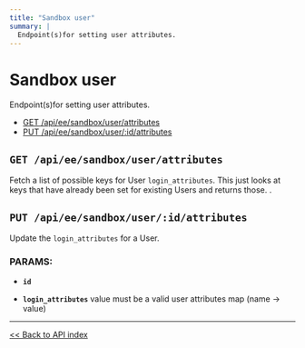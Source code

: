 ```yaml
---
title: "Sandbox user"
summary: |
  Endpoint(s)for setting user attributes.
---
```


# Sandbox user

Endpoint(s)for setting user attributes.

  - [GET /api/ee/sandbox/user/attributes](#get-apieesandboxuserattributes)
  - [PUT /api/ee/sandbox/user/:id/attributes](#put-apieesandboxuseridattributes)

## `GET /api/ee/sandbox/user/attributes`

Fetch a list of possible keys for User `login_attributes`. This just looks at keys that have already been set for
  existing Users and returns those. .

## `PUT /api/ee/sandbox/user/:id/attributes`

Update the `login_attributes` for a User.

### PARAMS:

*  **`id`** 

*  **`login_attributes`** value must be a valid user attributes map (name -> value)

---

[<< Back to API index](../../api-documentation.md)